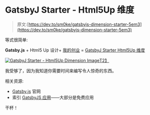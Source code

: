 # GatsbyJ Starter - Html5Up 维度

> 原文:[https://dev.to/sm0ke/gatsbyjs-dimension-starter-5em3](https://dev.to/sm0ke/gatsbyjs-dimension-starter-5em3)

等式很简单:

**Gatsby.js** + Html5 Up 设计+ [我的创业](https://appseed.us/apps/gatsbyjs) = [GatsbyJ Starter Html5Up 维度](https://appseed.us/apps/gatsbyjs/html5up-dimension)

[![GatsbyJ Starter - Html5Up Dimension Image](../Images/2c4d83b8a19ee3e8c94c1804505794ce.png)T2】](https://res.cloudinary.com/practicaldev/image/fetch/s--zySXg7rN--/c_limit%2Cf_auto%2Cfl_progressive%2Cq_auto%2Cw_880/https://static.appseed.us/misc/thumb-gatsby-dimension.png)

我受够了，因为我知道你需要时间来编写令人惊奇的东西。

相关资源:

*   [Gatsby.js](https://www.gatsbyjs.org/) 官网
*   索引 [GatsbyJS 应用](https://appseed.us/apps/gatsbyjs)——大部分是免费应用

干杯！